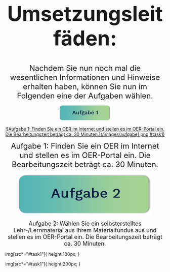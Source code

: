 <center>

<font size= 6>
  
# Umsetzungsleitfäden:

</font>

<font size="5">Nachdem Sie nun noch mal die wesentlichen Informationen und Hinweise erhalten haben, können Sie nun im Folgenden eine der Aufgaben wählen.</font>

<img src="/images/aufgabe1.png" height="50" />

[![Aufgabe 1: Finden Sie ein OER im Internet und stellen es im OER-Portal ein. Die Bearbeitungszeit beträgt ca. 30 Minuten.](/images/aufgabe1.png #task1)](task1.md)

<font size="5">Aufgabe 1: Finden Sie ein OER im Internet und stellen es im OER-Portal ein. Die Bearbeitungszeit beträgt ca. 30 Minuten.</font>

[![Aufgabe 2: Wählen Sie ein selbsterstelltes Lehr-/Lernmaterial aus Ihrem Materialfundus aus und stellen es im OER-Portal ein. Die Bearbeitungszeit beträgt ca. 30 Minuten.](/images/aufgabe2.png#task2 "Aufgabe 2: Wählen Sie ein selbsterstelltes Lehr-/Lernmaterial aus Ihrem Materialfundus aus und stellen es im OER-Portal ein. Die Bearbeitungszeit beträgt ca. 30 Minuten.")](task2.md)

<font size="4">Aufgabe 2: Wählen Sie ein selbsterstelltes Lehr-/Lernmaterial aus Ihrem Materialfundus aus und stellen es im OER-Portal ein. Die Bearbeitungszeit beträgt ca. 30 Minuten.</font>

</center>


img[src*="#task1"]{
  height:100px;
}

img[src*="#task1"]{
  height:200px;
}
